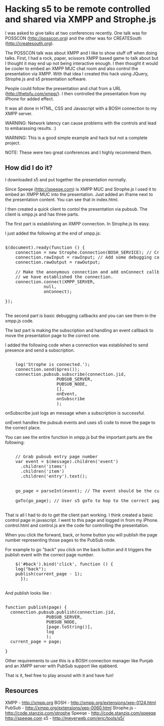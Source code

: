 <h1>Hacking s5 to be remote controlled and shared via XMPP and Strophe.js</h1>

I was asked to give talks at two conferences recently. One talk was for
POSSCON (http://posscon.org) and the other was for CREATESouth (http://createsouth.org). 

The POSSCON talk was about XMPP and I like to show stuff off when doing talks. 
First, I had a rock, paper, scissors XMPP based game to talk about but I 
thought it may end up not being interactive enough. I then thought it would be 
cooler to embed an XMPP MUC chat room and also control the presentation via 
XMPP. With that idea I created this hack using JQuery, Strophe.js and s5 
presentation software. 

People could follow the presentation and chat from a URL (http://thetofu.com/xmpp/). I then controlled the presentation from my iPhone for added effect.

It was all done in HTML, CSS and Javascript with a BOSH connection to my XMPP
server. 

WARNING: Network latency can cause problems with the controls and lead to 
embarassing results. :) 

WARNING: This is a good simple example and hack but not a complete project. 

NOTE: These were two great conferences and I highly recommend them.

<h2>How did I do it?</h2>

I downloaded s5 and put together the presentation normally. 

Since Speeqe (http://speeqe.com) is XMPP MUC and Strophe.js I used it to embed 
an XMPP MUC into the presentation. Just added an iframe next to the presentation
content. You can see that in index.html.

I then created a quick client to contol the presentation via pubsub. The 
client is xmpp.js and has three parts.

The first part is establishing an XMPP connection. In Strophe.js its easy.

I just added the following at the end of xmpp.js:

<pre>

$(document).ready(function () {
    connection = new Strophe.Connection(BOSH_SERVICE); // Create connection
    connection.rawInput = rawInput; // Add some debugging callbacks
    connection.rawOutput = rawOutput;

    // Make the anonymous connection and add onConnect callback for when 
    // we have established the connection.
    connection.connect(XMPP_SERVER,
		       null,
		       onConnect);
  
});

</pre>


The second part is basic debugging callbacks and you can see them in the xmpp.js
code.

The last part is making the subscription and handling an event callback to move
the presentation page to the correct one. 

I added the following code when a connection was established to send presence 
and send a subscription.

<pre>

	log('Strophe is connected.');
	connection.send($pres());
	connection.pubsub.subscribe(connection.jid,
				    PUBSUB_SERVER,
				    PUBSUB_NODE,
				    [],
				    onEvent,
				    onSubscribe
				    );
</pre>

onSubscribe just logs an message when a subscription is successful. 

onEvent handles the pubsub events and uses s5 code to move the page to the
correct place.

You can see the entire function in xmpp.js but the important parts are the
following:

<pre>

    // Grab pubsub entry page number
    var event = $(message).children('event')
      .children('items')
      .children('item')
      .children('entry').text();


    go_page = parseInt(event); // The event should be the current page #

    goTo(go_page); // User s5 goTo to hop to the correct page.

</pre>

That is all I had to do to get the client part working. I think created a basic
control page in javascript. I went to this page and logged in from my iPhone.
control.html and control.js are the code for controlling the presentation.

When you click the forward, back, or home button you will publish the page 
number representing those pages to the PubSub node.


For example to go "back" you click on the back button and it triggers the 
publish event with the correct page number.

<pre>
    $('#back').bind('click', function () {
	log("back");
	publish(current_page - 1);
      });

</pre>

And publish looks like :

<pre>

function publish(page) {
  connection.pubsub.publish(connection.jid,
			    PUBSUB_SERVER,
			    PUBSUB_NODE,
			    [page.toString()],
			    log
			    );
  current_page = page;
  
}
</pre>


Other requirements to use this is a BOSH connection manager like Punjab and an 
XMPP server with PubSub support like ejabberd. 

That is it, feel free to play around with it and have fun! 

<h2>Resources</h2>

XMPP - http://xmpp.org
BOSH - http://xmpp.org/extensions/xep-0124.html
PubSub - http://xmpp.org/extensions/xep-0060.html
Strophe.js - http://code.stanziq.com/strophe
Speeqe - http://code.stanziq.com/speeqe http://speeqe.com
s5 - http://meyerweb.com/eric/tools/s5/

